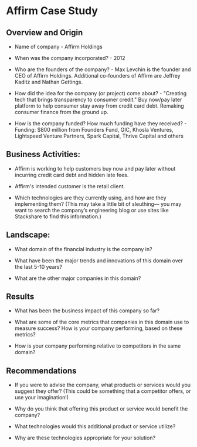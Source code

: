 # Affirm Case Study

## Overview and Origin

* Name of company - Affirm Holdings

* When was the company incorporated? - 2012 

* Who are the founders of the company? - Max Levchin is the founder and CEO of Affirm Holdings. Additional co-founders of Affirm are Jeffrey Kaditz and Nathan Gettings.

* How did the idea for the company (or project) come about? - "Creating tech that brings transparency to consumer credit." Buy now/pay later platform to help consumer stay away from credit card debt. Remaking consumer finance from the ground up.

* How is the company funded? How much funding have they received? - Funding: $800 million from Founders Fund, GIC, Khosla Ventures, Lightspeed Venture Partners, Spark Capital, Thrive Capital and others


## Business Activities:

* Affirm is working to help customers buy now and pay later without incurring credit card debt and hidden late fees.

* Affirm's intended customer is the retail client.

* Which technologies are they currently using, and how are they implementing them? (This may take a little bit of sleuthing–– you may want to search the company’s engineering blog or use sites like Stackshare to find this information.)


## Landscape:

* What domain of the financial industry is the company in?

* What have been the major trends and innovations of this domain over the last 5-10 years?

* What are the other major companies in this domain?


## Results

* What has been the business impact of this company so far?

* What are some of the core metrics that companies in this domain use to measure success? How is your company performing, based on these metrics?

* How is your company performing relative to competitors in the same domain?


## Recommendations

* If you were to advise the company, what products or services would you suggest they offer? (This could be something that a competitor offers, or use your imagination!)

* Why do you think that offering this product or service would benefit the company?

* What technologies would this additional product or service utilize?

* Why are these technologies appropriate for your solution?

